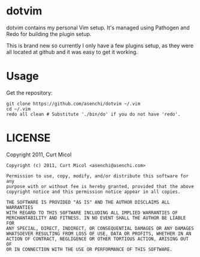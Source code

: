 # dotvim

dotvim contains my personal Vim setup. It's managed using Pathogen and Redo
for building the plugin setup.

This is brand new so currently I only have a few plugins setup, as they were
all located at github and it was easy to get it working.

# Usage

Get the repository:

    git clone https://github.com/asenchi/dotvim ~/.vim
    cd ~/.vim
    redo all clean # Substitute './bin/do' if you do not have 'redo'.
    

# LICENSE

Copyright 2011, Curt Micol


    Copyright (c) 2011, Curt Micol <asenchi@asenchi.com>
    
    Permission to use, copy, modify, and/or distribute this software for any
    purpose with or without fee is hereby granted, provided that the above
    copyright notice and this permission notice appear in all copies.
    
    THE SOFTWARE IS PROVIDED "AS IS" AND THE AUTHOR DISCLAIMS ALL WARRANTIES
    WITH REGARD TO THIS SOFTWARE INCLUDING ALL IMPLIED WARRANTIES OF
    MERCHANTABILITY AND FITNESS. IN NO EVENT SHALL THE AUTHOR BE LIABLE FOR
    ANY SPECIAL, DIRECT, INDIRECT, OR CONSEQUENTIAL DAMAGES OR ANY DAMAGES
    WHATSOEVER RESULTING FROM LOSS OF USE, DATA OR PROFITS, WHETHER IN AN
    ACTION OF CONTRACT, NEGLIGENCE OR OTHER TORTIOUS ACTION, ARISING OUT OF
    OR IN CONNECTION WITH THE USE OR PERFORMANCE OF THIS SOFTWARE.

